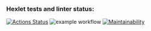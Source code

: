 ### Hexlet tests and linter status:
[![Actions Status](https://github.com/mikhaylov-ya/frontend-project-lvl2/workflows/hexlet-check/badge.svg)](https://github.com/mikhaylov-ya/frontend-project-lvl2/actions)
![example workflow](https://github.com/<OWNER>/<REPOSITORY>/actions/workflows/<WORKFLOW_FILE>/badge.svg)
[![Maintainability](https://api.codeclimate.com/v1/badges/cbc777f2dd912bc9390e/maintainability)](https://codeclimate.com/github/mikhaylov-ya/frontend-project-lvl2/maintainability)